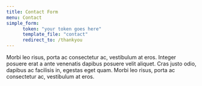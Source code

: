 ```yaml
---
title: Contact Form
menu: Contact
simple_form:
      token: "your token goes here" 
      template_file: "contact"
      redirect_to: /thankyou
---
```


Morbi leo risus, porta ac consectetur ac, vestibulum at eros. Integer posuere erat a ante venenatis dapibus posuere velit aliquet. Cras justo odio, dapibus ac facilisis in, egestas eget quam. Morbi leo risus, porta ac consectetur ac, vestibulum at eros.
